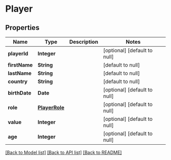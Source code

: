 # Player
## Properties

Name | Type | Description | Notes
------------ | ------------- | ------------- | -------------
**playerId** | **Integer** |  | [optional] [default to null]
**firstName** | **String** |  | [default to null]
**lastName** | **String** |  | [default to null]
**country** | **String** |  | [default to null]
**birthDate** | **Date** |  | [optional] [default to null]
**role** | [**PlayerRole**](PlayerRole.md) |  | [optional] [default to null]
**value** | **Integer** |  | [optional] [default to null]
**age** | **Integer** |  | [optional] [default to null]

[[Back to Model list]](../README.md#documentation-for-models) [[Back to API list]](../README.md#documentation-for-api-endpoints) [[Back to README]](../README.md)

